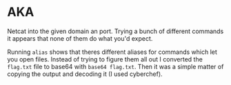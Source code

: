 # AKA

Netcat into the given domain an port. Trying a bunch of different commands it appears that none of them do what you'd expect.

Running `alias` shows that theres different aliases for commands which let you open files. Instead of trying to figure them all out I converted the `flag.txt` file to base64 with `base64 flag.txt`. Then it was a simple matter of copying the output and decoding it (I used cyberchef).

